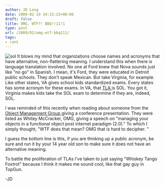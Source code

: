 ```yaml
---
author: JD Long
date: 2009-02-19 19:15:23+00:00
draft: false
title: OMG, WTF?! BBQ!!11!1
type: post
url: /2009/02/omg-wtf-bbq111/
tags:
- rant
---
```


![sol](https://www.cerebralmastication.com/wp-content/uploads/2009/02/sol.jpg)
It blows my mind that organizations choose names and acronyms that have alternative, non-flattering meaning. I understand this when there is language translation involved. No one at Ford knew that Nova sounds just like "no go" in Spanish. I mean, it's Ford, they were educated in Detroit public schools. They don't speak Mexican. But take Virginia, for example. Like other states, VA gives school kids standardized exams. Every states has some acronym for these exams. In VA, that [TLA ](http://en.wikipedia.org/wiki/Three-letter_acronym)is SOL. You got it, Virginia makes kids take the SOL exam to determine if they are, indeed, SOL.

I was reminded of this recently when reading about someone from the [Object Management Group ](http://www.omg.org/)giving a conference presentation. They were listed as Whitey McCracker, OMG, giving a speech on "managing your objects in a functional object post internet paradigm (2.0)." To which I simply thought, "WTF does that mean? OMG that is hard to decipher. "

I guess the bottom line is this, if you are thinking up a public acronym, be sure and run it by your 14 year old son to make sure it does not have an alternative meaning.

To battle the proliferation of TLAs I've taken to just saying "Whiskey Tango Foxtrot" because I think it makes me sound cool, like that gay guy in TopGun.

-JD
